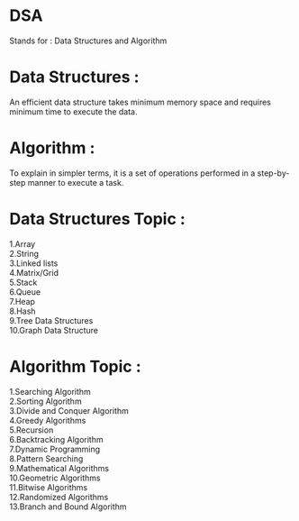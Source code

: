 # DSA<br>
Stands for : Data Structures and Algorithm <br>

# Data Structures :<br>
An efficient data structure takes minimum memory space and requires minimum time to execute the data.<br>

# Algorithm : <br>
To explain in simpler terms, it is a set of operations performed in a step-by-step manner to execute a task.<br>

# Data Structures Topic :<br> 
  1.Array<br>
  2.String<br>
  3.Linked lists<br>
  4.Matrix/Grid<br>
  5.Stack<br>
  6.Queue<br>
  7.Heap<br>
  8.Hash<br>
  9.Tree Data Structures<br>
  10.Graph Data Structure<br>

# Algorithm Topic :<br>
  1.Searching Algorithm<br>
  2.Sorting Algorithm<br>
  3.Divide and Conquer Algorithm<br>
  4.Greedy Algorithms<br>
  5.Recursion<br>
  6.Backtracking Algorithm<br>
  7.Dynamic Programming<br>
  8.Pattern Searching<br>
  9.Mathematical Algorithms<br>
  10.Geometric Algorithms<br>
  11.Bitwise Algorithms<br>
  12.Randomized Algorithms<br>
  13.Branch and Bound Algorithm<br>
